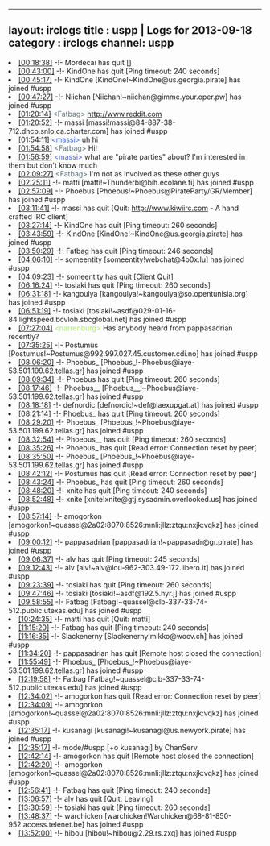 
---
layout: irclogs
title : uspp | Logs for 2013-09-18
category : irclogs
channel: uspp
---
<li class="logitem"><a href="#00:18:38" name="00:18:38" class="time">[00:18:38]</a> -!- <span class="quit">Mordecai</span> has quit [] </li>
<li class="logitem"><a href="#00:43:00" name="00:43:00" class="time">[00:43:00]</a> -!- <span class="quit">KindOne</span> has quit [Ping timeout: 240 seconds] </li>
<li class="logitem"><a href="#00:45:17" name="00:45:17" class="time">[00:45:17]</a> -!- <span class="join">KindOne</span> [KindOne!~KindOne@us.georgia.pirate] has joined #uspp </li>
<li class="logitem"><a href="#00:47:27" name="00:47:27" class="time">[00:47:27]</a> -!- <span class="join">Niichan</span> [Niichan!~niichan@gimme.your.oper.pw] has joined #uspp </li>
<li class="logitem"><a href="#01:20:14" name="01:20:14" class="time">[01:20:14]</a> <span class="person" style="color:#596d73">&lt;Fatbag&gt;</span> <a href="http://www.reddit.com/r/nottheonion/comments/1ml7vi/broken_pentagon_fax_machine_rejecting_foia/" target="_blank">http://www.reddit.com</a> </li>
<li class="logitem"><a href="#01:20:52" name="01:20:52" class="time">[01:20:52]</a> -!- <span class="join">massi</span> [massi!massi@84-887-38-712.dhcp.snlo.ca.charter.com] has joined #uspp </li>
<li class="logitem"><a href="#01:54:11" name="01:54:11" class="time">[01:54:11]</a> <span class="person" style="color:#3c63ea">&lt;massi&gt;</span> uh hi </li>
<li class="logitem"><a href="#01:54:58" name="01:54:58" class="time">[01:54:58]</a> <span class="person" style="color:#596d73">&lt;Fatbag&gt;</span> Hi! </li>
<li class="logitem"><a href="#01:56:59" name="01:56:59" class="time">[01:56:59]</a> <span class="person" style="color:#3c63ea">&lt;massi&gt;</span> what are "pirate parties" about? I'm interested in them but don't know much </li>
<li class="logitem"><a href="#02:09:27" name="02:09:27" class="time">[02:09:27]</a> <span class="person" style="color:#596d73">&lt;Fatbag&gt;</span> I'm not as involved as these other guys </li>
<li class="logitem"><a href="#02:25:11" name="02:25:11" class="time">[02:25:11]</a> -!- <span class="join">matti</span> [matti!~Thunderbi@bih.ecolane.fi] has joined #uspp </li>
<li class="logitem"><a href="#02:57:09" name="02:57:09" class="time">[02:57:09]</a> -!- <span class="join">Phoebus</span> [Phoebus!~Phoebus@PirateParty/GR/Member] has joined #uspp </li>
<li class="logitem"><a href="#03:11:41" name="03:11:41" class="time">[03:11:41]</a> -!- <span class="quit">massi</span> has quit [Quit: <a href="http://www.kiwiirc.com/" target="_blank">http://www.kiwiirc.com</a> - A hand crafted IRC client] </li>
<li class="logitem"><a href="#03:27:14" name="03:27:14" class="time">[03:27:14]</a> -!- <span class="quit">KindOne</span> has quit [Ping timeout: 260 seconds] </li>
<li class="logitem"><a href="#03:43:59" name="03:43:59" class="time">[03:43:59]</a> -!- <span class="join">KindOne</span> [KindOne!~KindOne@us.georgia.pirate] has joined #uspp </li>
<li class="logitem"><a href="#03:50:29" name="03:50:29" class="time">[03:50:29]</a> -!- <span class="quit">Fatbag</span> has quit [Ping timeout: 246 seconds] </li>
<li class="logitem"><a href="#04:06:10" name="04:06:10" class="time">[04:06:10]</a> -!- <span class="join">someentity</span> [someentity!webchat@4b0x.lu] has joined #uspp </li>
<li class="logitem"><a href="#04:09:23" name="04:09:23" class="time">[04:09:23]</a> -!- <span class="quit">someentity</span> has quit [Client Quit] </li>
<li class="logitem"><a href="#06:16:24" name="06:16:24" class="time">[06:16:24]</a> -!- <span class="quit">tosiaki</span> has quit [Ping timeout: 260 seconds] </li>
<li class="logitem"><a href="#06:31:18" name="06:31:18" class="time">[06:31:18]</a> -!- <span class="join">kangoulya</span> [kangoulya!~kangoulya@so.opentunisia.org] has joined #uspp </li>
<li class="logitem"><a href="#06:51:19" name="06:51:19" class="time">[06:51:19]</a> -!- <span class="join">tosiaki</span> [tosiaki!~asdf@029-01-16-84.lightspeed.bcvloh.sbcglobal.net] has joined #uspp </li>
<li class="logitem"><a href="#07:27:04" name="07:27:04" class="time">[07:27:04]</a> <span class="person" style="color:#a8ec6e">&lt;narrenburg&gt;</span> Has anybody heard from pappasadrian recently? </li>
<li class="logitem"><a href="#07:35:25" name="07:35:25" class="time">[07:35:25]</a> -!- <span class="join">Postumus</span> [Postumus!~Postumus@992.997.027.45.customer.cdi.no] has joined #uspp </li>
<li class="logitem"><a href="#08:06:20" name="08:06:20" class="time">[08:06:20]</a> -!- <span class="join">Phoebus_</span> [Phoebus_!~Phoebus@iaye-53.501.199.62.tellas.gr] has joined #uspp </li>
<li class="logitem"><a href="#08:09:34" name="08:09:34" class="time">[08:09:34]</a> -!- <span class="quit">Phoebus</span> has quit [Ping timeout: 260 seconds] </li>
<li class="logitem"><a href="#08:17:46" name="08:17:46" class="time">[08:17:46]</a> -!- <span class="join">Phoebus__</span> [Phoebus__!~Phoebus@iaye-53.501.199.62.tellas.gr] has joined #uspp </li>
<li class="logitem"><a href="#08:18:18" name="08:18:18" class="time">[08:18:18]</a> -!- <span class="join">defnordic</span> [defnordic!~def@iaexupgat.at] has joined #uspp </li>
<li class="logitem"><a href="#08:21:14" name="08:21:14" class="time">[08:21:14]</a> -!- <span class="quit">Phoebus_</span> has quit [Ping timeout: 260 seconds] </li>
<li class="logitem"><a href="#08:29:20" name="08:29:20" class="time">[08:29:20]</a> -!- <span class="join">Phoebus_</span> [Phoebus_!~Phoebus@iaye-53.501.199.62.tellas.gr] has joined #uspp </li>
<li class="logitem"><a href="#08:32:54" name="08:32:54" class="time">[08:32:54]</a> -!- <span class="quit">Phoebus__</span> has quit [Ping timeout: 260 seconds] </li>
<li class="logitem"><a href="#08:35:26" name="08:35:26" class="time">[08:35:26]</a> -!- <span class="quit">Phoebus_</span> has quit [Read error: Connection reset by peer] </li>
<li class="logitem"><a href="#08:35:50" name="08:35:50" class="time">[08:35:50]</a> -!- <span class="join">Phoebus_</span> [Phoebus_!~Phoebus@iaye-53.501.199.62.tellas.gr] has joined #uspp </li>
<li class="logitem"><a href="#08:42:12" name="08:42:12" class="time">[08:42:12]</a> -!- <span class="quit">Postumus</span> has quit [Read error: Connection reset by peer] </li>
<li class="logitem"><a href="#08:43:24" name="08:43:24" class="time">[08:43:24]</a> -!- <span class="quit">Phoebus_</span> has quit [Ping timeout: 260 seconds] </li>
<li class="logitem"><a href="#08:48:20" name="08:48:20" class="time">[08:48:20]</a> -!- <span class="quit">xnite</span> has quit [Ping timeout: 240 seconds] </li>
<li class="logitem"><a href="#08:52:48" name="08:52:48" class="time">[08:52:48]</a> -!- <span class="join">xnite</span> [xnite!xnite@gtj.sysadmin.overlooked.us] has joined #uspp </li>
<li class="logitem"><a href="#08:57:14" name="08:57:14" class="time">[08:57:14]</a> -!- <span class="join">amogorkon</span> [amogorkon!~quassel@2a02:8070:8526:mnli:jllz:ztqu:nxjk:vqkz] has joined #uspp </li>
<li class="logitem"><a href="#09:00:12" name="09:00:12" class="time">[09:00:12]</a> -!- <span class="join">pappasadrian</span> [pappasadrian!~pappasadr@gr.pirate] has joined #uspp </li>
<li class="logitem"><a href="#09:06:37" name="09:06:37" class="time">[09:06:37]</a> -!- <span class="quit">alv</span> has quit [Ping timeout: 245 seconds] </li>
<li class="logitem"><a href="#09:12:43" name="09:12:43" class="time">[09:12:43]</a> -!- <span class="join">alv</span> [alv!~alv@lou-962-303.49-172.libero.it] has joined #uspp </li>
<li class="logitem"><a href="#09:23:39" name="09:23:39" class="time">[09:23:39]</a> -!- <span class="quit">tosiaki</span> has quit [Ping timeout: 260 seconds] </li>
<li class="logitem"><a href="#09:47:46" name="09:47:46" class="time">[09:47:46]</a> -!- <span class="join">tosiaki</span> [tosiaki!~asdf@192.5.hyr.j] has joined #uspp </li>
<li class="logitem"><a href="#09:58:55" name="09:58:55" class="time">[09:58:55]</a> -!- <span class="join">Fatbag</span> [Fatbag!~quassel@clb-337-33-74-512.public.utexas.edu] has joined #uspp </li>
<li class="logitem"><a href="#10:24:35" name="10:24:35" class="time">[10:24:35]</a> -!- <span class="quit">matti</span> has quit [Quit: matti] </li>
<li class="logitem"><a href="#11:15:20" name="11:15:20" class="time">[11:15:20]</a> -!- <span class="quit">Fatbag</span> has quit [Ping timeout: 240 seconds] </li>
<li class="logitem"><a href="#11:16:35" name="11:16:35" class="time">[11:16:35]</a> -!- <span class="join">Slackenerny</span> [Slackenerny!mikko@wocv.ch] has joined #uspp </li>
<li class="logitem"><a href="#11:34:20" name="11:34:20" class="time">[11:34:20]</a> -!- <span class="quit">pappasadrian</span> has quit [Remote host closed the connection] </li>
<li class="logitem"><a href="#11:55:49" name="11:55:49" class="time">[11:55:49]</a> -!- <span class="join">Phoebus_</span> [Phoebus_!~Phoebus@iaye-53.501.199.62.tellas.gr] has joined #uspp </li>
<li class="logitem"><a href="#12:19:58" name="12:19:58" class="time">[12:19:58]</a> -!- <span class="join">Fatbag</span> [Fatbag!~quassel@clb-337-33-74-512.public.utexas.edu] has joined #uspp </li>
<li class="logitem"><a href="#12:34:02" name="12:34:02" class="time">[12:34:02]</a> -!- <span class="quit">amogorkon</span> has quit [Read error: Connection reset by peer] </li>
<li class="logitem"><a href="#12:34:09" name="12:34:09" class="time">[12:34:09]</a> -!- <span class="join">amogorkon</span> [amogorkon!~quassel@2a02:8070:8526:mnli:jllz:ztqu:nxjk:vqkz] has joined #uspp </li>
<li class="logitem"><a href="#12:35:17" name="12:35:17" class="time">[12:35:17]</a> -!- <span class="join">kusanagi</span> [kusanagi!~kusanagi@us.newyork.pirate] has joined #uspp </li>
<li class="logitem"><a href="#12:35:17" name="12:35:17" class="time">[12:35:17]</a> -!- mode/<span class="mode">#uspp</span> [+o kusanagi] by ChanServ </li>
<li class="logitem"><a href="#12:42:14" name="12:42:14" class="time">[12:42:14]</a> -!- <span class="quit">amogorkon</span> has quit [Remote host closed the connection] </li>
<li class="logitem"><a href="#12:42:20" name="12:42:20" class="time">[12:42:20]</a> -!- <span class="join">amogorkon</span> [amogorkon!~quassel@2a02:8070:8526:mnli:jllz:ztqu:nxjk:vqkz] has joined #uspp </li>
<li class="logitem"><a href="#12:56:41" name="12:56:41" class="time">[12:56:41]</a> -!- <span class="quit">Fatbag</span> has quit [Ping timeout: 240 seconds] </li>
<li class="logitem"><a href="#13:06:57" name="13:06:57" class="time">[13:06:57]</a> -!- <span class="quit">alv</span> has quit [Quit: Leaving] </li>
<li class="logitem"><a href="#13:30:59" name="13:30:59" class="time">[13:30:59]</a> -!- <span class="quit">tosiaki</span> has quit [Ping timeout: 260 seconds] </li>
<li class="logitem"><a href="#13:48:37" name="13:48:37" class="time">[13:48:37]</a> -!- <span class="join">warchicken</span> [warchicken!Warchicken@68-81-850-952.access.telenet.be] has joined #uspp </li>
<li class="logitem"><a href="#13:52:00" name="13:52:00" class="time">[13:52:00]</a> -!- <span class="join">hibou</span> [hibou!~hibou@2.29.rs.zxq] has joined #uspp </li>


